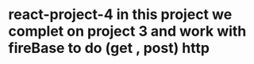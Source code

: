 # react-project-4 in this project we complet on project 3 and work with fireBase to do (get , post) http 
